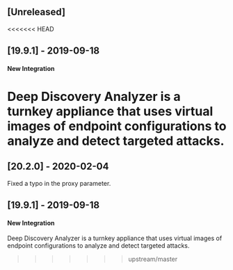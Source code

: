 ## [Unreleased]


<<<<<<< HEAD
## [19.9.1] - 2019-09-18
#### New Integration
Deep Discovery Analyzer is a turnkey appliance that uses virtual images of endpoint configurations to analyze and detect targeted attacks.
=======
## [20.2.0] - 2020-02-04
Fixed a typo in the proxy parameter.

## [19.9.1] - 2019-09-18
#### New Integration
Deep Discovery Analyzer is a turnkey appliance that uses virtual images of endpoint configurations to analyze and detect targeted attacks.
>>>>>>> upstream/master
